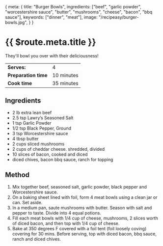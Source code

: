 <route>
{
  meta: {
    title: "Burger Bowls",
    ingredients: ["beef", "garlic powder", "worcestershire sauce", "butter", "mushrooms", "cheese", "bacon", "bbq sauce"],
    keywords: ["dinner", "meat"],
    image: "/recipeasy/burger-bowls.jpg",
  }
}
</route>

<RecipeLayout>

# {{ $route.meta.title }}

They'll bowl you over with their deliciousness!

|                      |            |
| -------------------- | ---------- |
| **Serves:**          | 4          |
| **Preparation time** | 10 minutes |
| **Cook time**        | 35 minutes |

## Ingredients

- 2 lb extra lean beef
- 2.5 tsp Lawry’s Seasoned Salt
- 1 tsp Garlic Powder
- 1/2 tsp Black Pepper, Ground
- 3 tsp Worcestershire sauce
- 4 tbsp butter
- 2 cups sliced mushrooms
- 2 cups of cheddar cheese. shredded, divided
- 10 slices of bacon, cooked and diced
- diced chives, bacon bbq sauce, ranch for topping

## Method

1. Mix together beef, seasoned salt, garlic powder, black pepper and Worcestershire sauce.
2. On a baking sheet lined with foil, form 4 meat bowls using a clean jar or can. Set aside.
3. In a medium pan, saute mushrooms with butter. Season with salt and pepper to taste. Divide into 4 equal potions.
4. Fill each meat bowls with 1/4 cup of cheese, mushrooms, 2 slices worth of diced bacon, and then top with 1/4 cup of cheese.
5. Bake at 350 degrees F covered with a foil tent (foil loosely coving) covering for 30 mins. Before serving, top with diced bacon, bbq sauce, ranch and diced chives.

</RecipeLayout>

